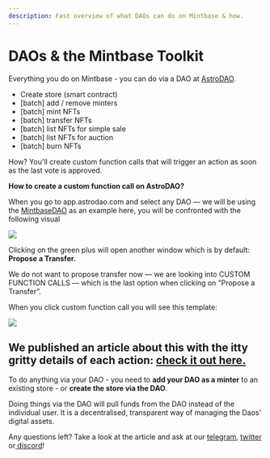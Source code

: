 ```yaml
---
description: Fast overview of what DAOs can do on Mintbase & how.
---
```


# DAOs & the Mintbase Toolkit

Everything you do on Mintbase - you can do via a DAO at [AstroDAO](https://app.astrodao.com/).

* Create store (smart contract)
* \[batch] add / remove minters
* \[batch] mint NFTs&#x20;
* \[batch] transfer NFTs&#x20;
* \[batch] list NFTs for simple sale
* \[batch] list NFTs for auction
* \[batch] burn NFTs

How? You'll create custom function calls that will trigger an action as soon as the last vote is approved.&#x20;

**How to create a custom function call on AstroDAO?**

When you go to app.astrodao.com and select any DAO — we will be using the [MintbaseDAO](https://app.astrodao.com/dao/mintbase.sputnik-dao.near) as an example here, you will be confronted with the following visual

![](https://miro.medium.com/max/1400/0\*BBboFazrf-piqzrN)

Clicking on the green plus will open another window which is by default: **Propose a Transfer.**

We do not want to propose transfer now — we are looking into CUSTOM FUNCTION CALLS — which is the last option when clicking on “Propose a Transfer”.

When you click custom function call you will see this template:

![](https://miro.medium.com/max/1400/0\*plXCKMQuvTy3QKnY)

## We published an article about this with the itty gritty details of each action: [check it out here.](https://blog.mintbase.io/cfcs-mintbase-astrodao-4c01b47bfa4c)

To do anything via your DAO - you need to **add your DAO as a minter** to an existing store - or **create the store via the DAO**.&#x20;

Doing things via the DAO will pull funds from the DAO instead of the individual user. It is a decentralised, transparent way of managing the Daos' digital assets.

&#x20;Any questions left? Take a look at the article and ask at our [telegram](https://t.me/Mintbase), [twitter](https://twitter.com/mintbase) or[ discord](https://discord.com/invite/89cSHH7)!&#x20;



